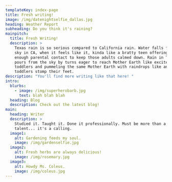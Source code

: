 ```yaml
---
templateKey: index-page
title: Fresh writing!
image: /img/datenightselfie_dallas.jpg
heading: Weather Report
subheading: Do you think it's raining?
mainpitch:
  title: Fresh Writing!
  description: >
    Texas rain is so serious compared to California rain. Water falls from the
    sky in CA, when it feels like it, kinda like a bratty teen offering just
    enough parental contact to keep those adults calmed down. Rain in Texas
    pours from the sky by turns eager to reach Mother Earth like excited
    toddlers and pummeling the same Mother Earth with raindrops like angry
    toddlers stomp their feet. 
description: "You'll find more writing like that here! "
intro:
  blurbs:
    - image: /img/superherobarb.jpg
      text: blah blah blah
  heading: Blog
  description: Check out the latest blog!
main:
  heading: Writer
  description: >
    Studied it. Taught it. Done it professionally. Must be more than a skill..a
    talent... it's a calling.
  image1:
    alt: Gardening feeds my soul.
    image: /img/gardenselfie.jpg
  image2:
    alt: Fresh herbs are always delicious!
    image: /img/rosemary.jpg
  image3:
    alt: Howdy Ms. Coleus.
    image: /img/coleus.jpg
---
```

